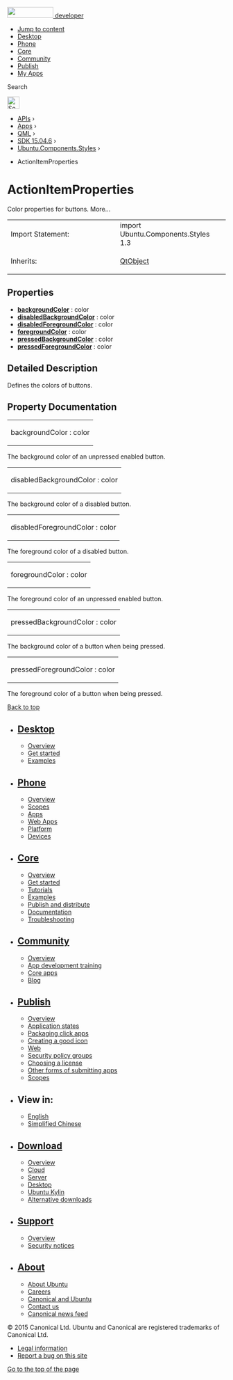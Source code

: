 <a href="https://developer.ubuntu.com/" class="logo-ubuntu"><img src="https://developer.ubuntu.com/assets/sites/ubuntu/latest/u/img/logos/logo-ubuntu-orange.svg" width="106" height="25" /> <span>developer</span></a>

-   [Jump to content](index.html#main-content)
-   [Desktop](https://developer.ubuntu.com/en/desktop/)
-   [Phone](https://developer.ubuntu.com/en/phone/)
-   [Core](https://developer.ubuntu.com/core)
-   [Community](https://developer.ubuntu.com/en/community/)
-   [Publish](https://developer.ubuntu.com/en/publish/)
-   [My Apps](https://myapps.developer.ubuntu.com/)

Search

<img src="https://developer.ubuntu.com/assets/sites/ubuntu/latest/u/img/search-white.svg" alt="Search" height="28" />

-   [APIs](../../../../index.html) ›
-   [Apps](../../../index.html) ›
-   [QML](../../index.html) ›
-   [SDK 15.04.6](../index.html) ›
-   [Ubuntu.Components.Styles](../Ubuntu.Components.Styles/index.html) ›

<!-- -->

-   ActionItemProperties

ActionItemProperties
====================

<span class="subtitle"></span>
Color properties for buttons. More...

<table>
<colgroup>
<col width="50%" />
<col width="50%" />
</colgroup>
<tbody>
<tr class="odd">
<td>Import Statement:</td>
<td>import Ubuntu.Components.Styles 1.3</td>
</tr>
<tr class="even">
<td>Inherits:</td>
<td><p><a href="../QtQml.QtObject/index.html">QtObject</a></p></td>
</tr>
</tbody>
</table>

<span id="properties"></span>
Properties
----------

-   ****[backgroundColor](index.html#backgroundColor-prop)**** : color
-   ****[disabledBackgroundColor](index.html#disabledBackgroundColor-prop)**** : color
-   ****[disabledForegroundColor](index.html#disabledForegroundColor-prop)**** : color
-   ****[foregroundColor](index.html#foregroundColor-prop)**** : color
-   ****[pressedBackgroundColor](index.html#pressedBackgroundColor-prop)**** : color
-   ****[pressedForegroundColor](index.html#pressedForegroundColor-prop)**** : color

<span id="details"></span>
Detailed Description
--------------------

Defines the colors of buttons.

Property Documentation
----------------------

<table>
<colgroup>
<col width="100%" />
</colgroup>
<tbody>
<tr class="odd">
<td><p><span id="backgroundColor-prop"></span><span class="name">backgroundColor</span> : <span class="type">color</span></p></td>
</tr>
</tbody>
</table>

The background color of an unpressed enabled button.

<table>
<colgroup>
<col width="100%" />
</colgroup>
<tbody>
<tr class="odd">
<td><p><span id="disabledBackgroundColor-prop"></span><span class="name">disabledBackgroundColor</span> : <span class="type">color</span></p></td>
</tr>
</tbody>
</table>

The background color of a disabled button.

<table>
<colgroup>
<col width="100%" />
</colgroup>
<tbody>
<tr class="odd">
<td><p><span id="disabledForegroundColor-prop"></span><span class="name">disabledForegroundColor</span> : <span class="type">color</span></p></td>
</tr>
</tbody>
</table>

The foreground color of a disabled button.

<table>
<colgroup>
<col width="100%" />
</colgroup>
<tbody>
<tr class="odd">
<td><p><span id="foregroundColor-prop"></span><span class="name">foregroundColor</span> : <span class="type">color</span></p></td>
</tr>
</tbody>
</table>

The foreground color of an unpressed enabled button.

<table>
<colgroup>
<col width="100%" />
</colgroup>
<tbody>
<tr class="odd">
<td><p><span id="pressedBackgroundColor-prop"></span><span class="name">pressedBackgroundColor</span> : <span class="type">color</span></p></td>
</tr>
</tbody>
</table>

The background color of a button when being pressed.

<table>
<colgroup>
<col width="100%" />
</colgroup>
<tbody>
<tr class="odd">
<td><p><span id="pressedForegroundColor-prop"></span><span class="name">pressedForegroundColor</span> : <span class="type">color</span></p></td>
</tr>
</tbody>
</table>

The foreground color of a button when being pressed.

[Back to top](index.html#)

-   [Desktop](https://developer.ubuntu.com/en/desktop/)
    ---------------------------------------------------

    -   [Overview](https://developer.ubuntu.com/en/desktop/)
    -   [Get started](http://snapcraft.io/?utm_source=developer.ubuntu.com&utm_medium=devportal&utm_term=snaps%20snapcraft%20desktop&utm_content=menu&utm_campaign=duc_snappers)
    -   [Examples](https://github.com/ubuntu/snappy-playpen)

-   [Phone](https://developer.ubuntu.com/en/phone/)
    -----------------------------------------------

    -   [Overview](https://developer.ubuntu.com/en/phone/)
    -   [Scopes](https://developer.ubuntu.com/en/phone/scopes/)
    -   [Apps](https://developer.ubuntu.com/en/phone/apps/)
    -   [Web Apps](https://developer.ubuntu.com/en/phone/web/)
    -   [Platform](https://developer.ubuntu.com/en/phone/platform/)
    -   [Devices](https://developer.ubuntu.com/en/phone/devices/)

-   [Core](https://developer.ubuntu.com/core)
    -----------------------------------------

    -   [Overview](https://developer.ubuntu.com/core)
    -   [Get started](https://developer.ubuntu.com/core/get-started)
    -   [Tutorials](https://developer.ubuntu.com/core/tutorials)
    -   [Examples](https://developer.ubuntu.com/core/examples)
    -   [Publish and distribute](https://developer.ubuntu.com/core/publish-and-distribute)
    -   [Documentation](https://developer.ubuntu.com/core/documentation)
    -   [Troubleshooting](https://developer.ubuntu.com/core/troubleshooting)

-   [Community](https://developer.ubuntu.com/en/community/)
    -------------------------------------------------------

    -   [Overview](https://developer.ubuntu.com/en/community/)
    -   [App development training](https://developer.ubuntu.com/en/community/training/)
    -   [Core apps](https://developer.ubuntu.com/en/community/core-apps/)
    -   [Blog](https://developer.ubuntu.com/en/community/blog/)

-   [Publish](https://developer.ubuntu.com/en/publish/)
    ---------------------------------------------------

    -   [Overview](https://developer.ubuntu.com/en/publish/)
    -   [Application states](https://developer.ubuntu.com/en/publish/application-states/)
    -   [Packaging click apps](https://developer.ubuntu.com/en/publish/packaging-click-apps/)
    -   [Creating a good icon](https://developer.ubuntu.com/en/publish/creating-a-good-icon/)
    -   [Web](https://developer.ubuntu.com/en/publish/web/)
    -   [Security policy groups](https://developer.ubuntu.com/en/publish/security-policy-groups/)
    -   [Choosing a license](https://developer.ubuntu.com/en/publish/choosing-a-license/)
    -   [Other forms of submitting apps](https://developer.ubuntu.com/en/publish/other-forms-of-submitting-apps/)
    -   [Scopes](https://developer.ubuntu.com/en/publish/scopes/)

-   View in:
    --------

    -   [English](index.html "Change to language: English")
    -   [Simplified Chinese](index.html "Change to language: Simplified Chinese")

-   [Download](http://ubuntu.com/download/)
    ---------------------------------------

    -   [Overview](http://ubuntu.com/download)
    -   [Cloud](http://ubuntu.com/download/cloud)
    -   [Server](http://ubuntu.com/download/server)
    -   [Desktop](http://ubuntu.com/download/desktop)
    -   [Ubuntu Kylin](http://ubuntu.com/download/ubuntu-kylin)
    -   [Alternative downloads](http://ubuntu.com/download/alternative-downloads)

-   [Support](http://ubuntu.com/support/)
    -------------------------------------

    -   [Overview](http://ubuntu.com/support)
    -   [Security notices](http://www.ubuntu.com/usn/)

-   [About](http://ubuntu.com/about/)
    ---------------------------------

    -   [About Ubuntu](http://ubuntu.com/about/about-ubuntu)
    -   [Careers](http://www.canonical.com/careers)
    -   [Canonical and Ubuntu](http://ubuntu.com/about/canonical-and-ubuntu)
    -   [Contact us](http://ubuntu.com/about/contact-us)
    -   [Canonical news feed](http://insights.ubuntu.com/feed/)

© 2015 Canonical Ltd. Ubuntu and Canonical are registered trademarks of Canonical Ltd.

-   [Legal information](http://www.ubuntu.com/legal)
-   [Report a bug on this site](https://bugs.launchpad.net/developer-ubuntu-com/)

<span class="accessibility-aid">[Go to the top of the page](index.html#)</span>
